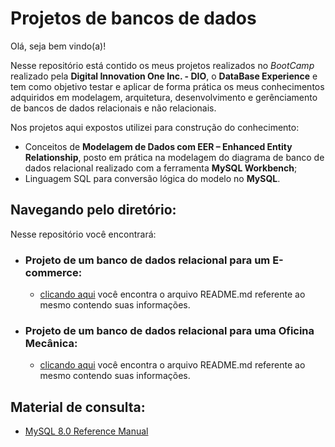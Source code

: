 # Projetos de bancos de dados

Olá, seja bem vindo(a)!

Nesse repositório está contido os meus projetos realizados no _BootCamp_ realizado pela **Digital Innovation One Inc. - DIO**, o **DataBase Experience** e tem como objetivo testar e aplicar de forma prática os meus conhecimentos adquiridos em modelagem, arquitetura, desenvolvimento e gerênciamento de bancos de dados relacionais e não relacionais.

Nos projetos aqui expostos utilizei para construção do conhecimento:

 - Conceitos de **Modelagem de Dados com EER – Enhanced Entity Relationship**, posto em prática na modelagem do diagrama de banco de dados relacional realizado com a ferramenta **MySQL Workbench**;
 - Linguagem SQL para conversão lógica do modelo no **MySQL**.

## Navegando pelo diretório:

Nesse repositório você encontrará:

 - ### Projeto de um banco de dados relacional para um E-commerce:
    - [clicando aqui](https://github.com/AndersonGabrielCalasans/Projetos-DataBaseExperienceBootcamp-DIO/blob/main/BD-Ecommerce/README.md) você encontra o arquivo README.md referente ao mesmo contendo suas informações.

 - ### Projeto de um banco de dados relacional para uma Oficina Mecânica:
    - [clicando aqui](https://github.com/AndersonGabrielCalasans/Projetos-DataBaseExperienceBootcamp-DIO/blob/main/BD-Oficina/README.md) você encontra o arquivo README.md referente ao mesmo contendo suas informações.


## Material de consulta:

 - [MySQL 8.0 Reference Manual](https://dev.mysql.com/doc/refman/8.0/en/)
